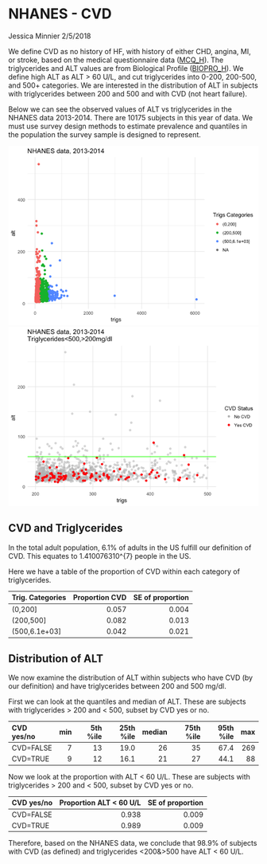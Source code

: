 NHANES - CVD
================
Jessica Minnier
2/5/2018

We define CVD as no history of HF, with history of either CHD, angina, MI, or stroke, based on the medical questionnaire data ([MCQ\_H](https://wwwn.cdc.gov/Nchs/Nhanes/2013-2014/MCQ_H.htm)). The triglycerides and ALT values are from Biological Profile ([BIOPRO\_H](https://wwwn.cdc.gov/Nchs/Nhanes/2013-2014/BIOPRO_H.htm)). We define high ALT as ALT &gt; 60 U/L, and cut triglycerides into 0-200, 200-500, and 500+ categories. We are interested in the distribution of ALT in subjects with triglycerides between 200 and 500 and with CVD (not heart failure).

Below we can see the observed values of ALT vs triglycerides in the NHANES data 2013-2014. There are 10175 subjects in this year of data. We must use survey design methods to estimate prevalence and quantiles in the population the survey sample is designed to represent.

![](02_report_files/figure-markdown_github/unnamed-chunk-1-1.png)![](02_report_files/figure-markdown_github/unnamed-chunk-1-2.png)

CVD and Triglycerides
---------------------

In the total adult population, 6.1% of adults in the US fulfill our definition of CVD. This equates to 1.410076310^{7} people in the US.

Here we have a table of the proportion of CVD within each category of triglycerides.

| Trig. Categories |  Proportion CVD|  SE of proportion|
|:-----------------|---------------:|-----------------:|
| (0,200\]         |           0.057|             0.004|
| (200,500\]       |           0.082|             0.013|
| (500,6.1e+03\]   |           0.042|             0.021|

Distribution of ALT
-------------------

We now examine the distribution of ALT within subjects who have CVD (by our definition) and have triglycerides between 200 and 500 mg/dl.

First we can look at the quantiles and median of ALT. These are subjects with triglycerides &gt; 200 and &lt; 500, subset by CVD yes or no.

| CVD yes/no |  min|  5th %ile|  25th %ile|  median|  75th %ile|  95th %ile|  max|
|:-----------|----:|---------:|----------:|-------:|----------:|----------:|----:|
| CVD=FALSE  |    7|        13|       19.0|      26|         35|       67.4|  269|
| CVD=TRUE   |    9|        12|       16.1|      21|         27|       44.1|   88|

Now we look at the proportion with ALT &lt; 60 U/L. These are subjects with triglycerides &gt; 200 and &lt; 500, subset by CVD yes or no.

| CVD yes/no |  Proportion ALT &lt; 60 U/L|  SE of proportion|
|:-----------|---------------------------:|-----------------:|
| CVD=FALSE  |                       0.938|             0.009|
| CVD=TRUE   |                       0.989|             0.009|

Therefore, based on the NHANES data, we conclude that 98.9% of subjects with CVD (as defined) and triglycerides &lt;200&&gt;500 have ALT &lt; 60 U/L.
